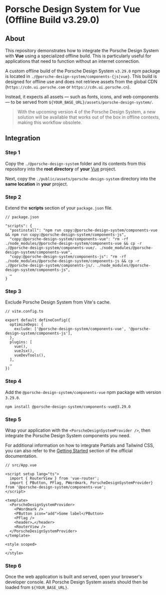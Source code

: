 # Porsche Design System for Vue (Offline Build v3.29.0)

## About

This repository demonstrates how to integrate the Porsche Design System with **Vue** using a specialized offline build.
This is particularly useful for applications that need to function without an internet connection.

A custom offline build of the Porsche Design System `v3.29.0` npm package is located in `./@porsche-design-system/components-{js|vue}`. 
This build is designed for offline use and does not retrieve assets from the global CDN (`https://cdn.ui.porsche.com` or `https://cdn.ui.porsche.cn`).

Instead, it expects all assets — such as fonts, icons, and web components — to be served from `${YOUR_BASE_URL}/assets/porsche-design-system/`. 

> With the upcoming version 4 of the Porsche Design System, a new solution will be available that works out of the box in offline contexts, making this workflow obsolete.

## Integration

### Step 1

Copy the `./@porsche-design-system` folder and its contents from this repository into the **root directory** of **your** [Vue](https://vuejs.org/guide/quick-start.html) project.

Next, copy the `./public/assets/porsche-design-system` directory into the **same location** in **your** project.

### Step 2

Extend the **scripts** section of your `package.json` file.

```
// package.json

"scripts": {
  "postinstall": "npm run copy:@porsche-design-system/components-vue && npm run copy:@porsche-design-system/components-js",
  "copy:@porsche-design-system/components-vue": "rm -rf ./node_modules/@porsche-design-system/components-vue && cp -r ./@porsche-design-system/components-vue/. ./node_modules/@porsche-design-system/components-vue",
  "copy:@porsche-design-system/components-js": "rm -rf ./node_modules/@porsche-design-system/components-js && cp -r ./@porsche-design-system/components-js/. ./node_modules/@porsche-design-system/components-js",
  …
}
```

### Step 3

Exclude Porsche Design System from Vite's cache.

```
// vite.config.ts

export default defineConfig({
  optimizeDeps: {
    exclude: ['@porsche-design-system/components-vue', '@porsche-design-system/components-js'],
  },
  plugins: [
    vue(),
    vueJsx(),
    vueDevTools(),
  ],
  …
})
```

### Step 4

Add the `@porsche-design-system/components-vue` npm package with version `3.29.0`.

```
npm install @porsche-design-system/components-vue@3.29.0
```

### Step 5

Wrap your application with the `<PorscheDesignSystemProvider />`, then integrate the Porsche Design System components you need. 

For additional information on how to integrate Partials and Tailwind CSS, you can also refer to the [Getting Started](https://designsystem.porsche.com/v3/developing/vue/getting-started) section of the official documentation.

```
// src/App.vue

<script setup lang="ts">
  import { RouterView } from 'vue-router';
  import { PButton, PFlag, PWordmark, PorscheDesignSystemProvider} from '@porsche-design-system/components-vue';
</script>

<template>
  <PorscheDesignSystemProvider>
    <PWordmark />
    <PButton icon="add">Some label</PButton>
    <PFlag />
    <header>…</header>
    <RouterView />
  </PorscheDesignSystemProvider>
</template>

<style scoped>
  …
</style>
```

### Step 6

Once the web application is built and served, open your browser's developer console. 
All Porsche Design System assets should then be loaded from `${YOUR_BASE_URL}`.
